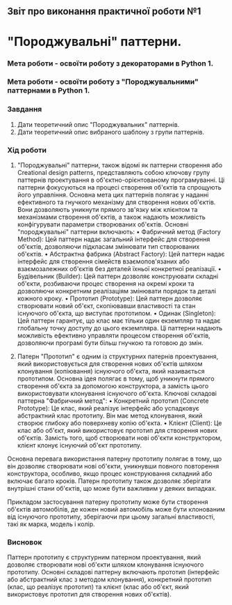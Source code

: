 ## Звіт про виконання практичної роботи №1
# "Породжувальні" паттерни.

### Мета роботи - освоїти роботу з декораторами в Python 1.
### Мета роботи - освоїти роботу з "Породжувальними" паттернами в Python 1.

### Завдання
1. Дати теоретичний опис "Породжувальних" паттернів.
2. Дати теоретичний опис вибраного шаблону з групи паттернів.


### Хід роботи

1. "Породжувальні" паттерни, також відомі як паттерни створення або Creational design patterns, представляють собою ключову групу паттернів проектування в об'єктно-орієнтованому програмуванні. Ці паттерни фокусуються на процесі створення об'єктів та спрощують його управління. Основна мета цих паттернів полягає у наданні ефективного та гнучкого механізму для створення нових об'єктів. Вони дозволяють уникнути прямого зв'язку між клієнтом та механізмами створення об'єктів, а також надають можливість конфігурувати параметри створюваних об'єктів.
Основні "породжувальні" паттерни включають:
•  Фабричний метод (Factory Method): Цей паттерн надає загальний інтерфейс для створення об'єктів, дозволяючи підкласам змінювати тип створюваних об'єктів.
•  Абстрактна фабрика (Abstract Factory): Цей паттерн надає інтерфейс для створення сімейств взаємопов'язаних або взаємозалежних об'єктів без деталей їхньої конкретної реалізації.
•  Будівельник (Builder): Цей паттерн дозволяє конструювати складні об'єкти, розбиваючи процес створення на окремі кроки та дозволяючи конкретним реалізаціям змінювати порядок та деталі кожного кроку.
•  Прототип (Prototype): Цей паттерн дозволяє створювати новий об'єкт, скопіювавши властивості та стан існуючого об'єкта, що виступає прототипом.
•  Одинак (Singleton): Цей паттерн гарантує, що клас має тільки один екземпляр та надає глобальну точку доступу до цього екземпляра.
Ці паттерни надають можливість ефективно управляти процесом створення об'єктів, дозволяючи програмі бути більш гнучкою та готовою до змін.

2. Патерн "Прототип" є одним із структурних патернів проектування, який використовується для створення нових об'єктів шляхом клонування (копіювання) існуючого об'єкта, який називається прототипом. Основна ідея полягає в тому, щоб уникнути прямого створення об'єкта за допомогою конструктора, а замість цього використовувати клонування існуючого об'єкта.
Ключові складові паттерна "Фабричний метод":
•  Конкретний прототип (Concrete Prototype): Це клас, який реалізує інтерфейс або успадковує абстрактний клас прототипу. Він має метод клонування, який створює глибоку або поверхневу копію об'єкта.
•  Клієнт (Client): Це клас або об'єкт, який використовує прототип для створення нових об'єктів. Замість того, щоб створювати нові об'єкти конструктором, клієнт клонує існуючий об'єкт прототипу.

Основна перевага використання патерну прототипу полягає в тому, що він дозволяє створювати нові об'єкти, уникнувши повного повторення конструктора, особливо, якщо процес конструювання складний або включає багато кроків. Патерн прототипу також дозволяє зберігати внутрішні стани об'єктів, що може бути важливим у деяких випадках.

Прикладом застосування патерну прототипу може бути створення об'єктів автомобілів, де кожен новий автомобіль може бути клонованим від існуючого прототипу, зберігаючи при цьому загальні властивості, такі як марка, модель і колір.

### Висновок
Паттерн прототипу є структурним патерном проектування, який дозволяє створювати нові об'єкти шляхом клонування існуючого прототипу. Основні складові паттерну включають прототип (інтерфейс або абстрактний клас з методом клонування), конкретний прототип (клас, що реалізує прототип) та клієнт (клас або об'єкт, який використовує прототип для створення нових об'єктів).
